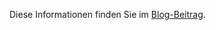 Diese Informationen finden Sie im [Blog-Beitrag](https://medium.com/@starkware/part-1-starknet-sovereignty-a-decentralization-proposal-bca3e98a01ef).